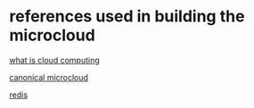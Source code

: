 # references used in building the microcloud

[what is cloud computing](https://www.cloudflare.com/learning/cloud/what-is-the-cloud/)


[canonical microcloud](https://canonical.com/microcloud)


[redis](https://backendless.com/redis-what-it-is-what-it-does-and-why-you-should-care/#1670599762368-db4223a0-cc7a)

